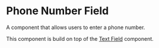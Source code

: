 # Phone Number Field

A component that allows users to enter a phone number.

This component is build on top of the [Text Field](/components/text-field/text-field.html) component.

<ComponentPreview name="phone-number-field/examples/main" />